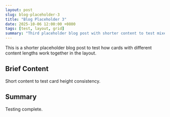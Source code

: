 ```yaml
---
layout: post
slug: blog-placeholder-3
title: "Blog Placeholder 3"
date: 2025-10-06 12:00:00 +0800
tags: [test, layout, grid]
summary: "Third placeholder blog post with shorter content to test mixed content lengths."
---
```


This is a shorter placeholder blog post to test how cards with different content lengths work together in the layout.

## Brief Content

Short content to test card height consistency.

## Summary

Testing complete.